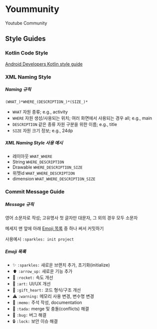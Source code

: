 # Yoummunity
Youtube Community

## Style Guides
### Kotlin Code Style
[Android Developers Kotlin style guide](https://developer.android.com/kotlin/style-guide)

### XML Naming Style
##### Naming 규칙
`(WHAT_)*WHERE_(DESCRIPTION_)*(SIZE_)*`

* `WHAT` 자원 종류; e.g., activity
* `WHERE` 자원 생성/사용되는 위치; 여러 화면에서 사용되는 경우 all; e.g., main
* `DESCRIPTION` 같은 종류 자원 구분을 위한 이름; e.g., title
* `SIZE` 자원 크기 정보; e.g., 24dp

##### XML Naming Style 사용 예시
* 레이아웃 `WHAT_WHERE`
* String `WHERE_DESCRIPTION`
* Drawable `WHERE_DESCRIPTION_SIZE`
* 위젯id `WHAT_WHERE_DESCRIPTION`
* dimension `WHAT_WHERE_DESCRIPTION_SIZE`


### Commit Message Guide
##### Message 규칙
영어 소문자로 작성; 고유명사 첫 글자만 대문자, 그 외의 경우 모두 소문자

메세지 맨 앞에 아래 [Emoji 목록](#emoji-목록) 중 하나 써서 커밋하기

사용예시 `:sparkles: init project`

##### Emoji 목록
* :sparkles: `:sparkles:` 새로운 브랜치 추가, 초기화(initialize)
* :arrow_up: `:arrow_up:` 새로운 기능 추가
* :rocket: `:rocket:` 속도 개선
* :art: `:art:` UI/UX 개선
* :gift_heart: `:gift_heart:` 코드 형식/구조 개선
* :warning: `:warning:` 메모리 사용 변경, 변수명 변경
* :memo: `:memo:` 주석 작성, documentation
* :tada: `:tada:` merge 및 충돌(conflicts) 해결
* :bug: `:bug:` 버그 해결
* :lock: `:lock:` 보안 이슈 해결

